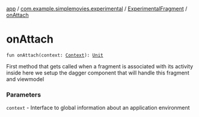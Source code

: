 [app](../../index.md) / [com.example.simplemovies.experimental](../index.md) / [ExperimentalFragment](index.md) / [onAttach](./on-attach.md)

# onAttach

`fun onAttach(context: `[`Context`](https://developer.android.com/reference/android/content/Context.html)`): `[`Unit`](https://kotlinlang.org/api/latest/jvm/stdlib/kotlin/-unit/index.html)

First method that gets called when a fragment is associated with its activity
inside here we setup the dagger component that will handle this fragment and viewmodel

### Parameters

`context` - Interface to global information about an application environment